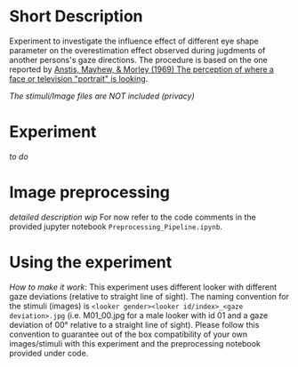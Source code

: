 # Short Description
Experiment to investigate the influence effect of different eye shape parameter on the overestimation effect observed during jugdments of another persons's gaze directions. The procedure is based on the one reported by [Anstis, Mayhew, & Morley (1969) The perception of where a face or television "portrait" is looking](https://psycnet.apa.org/record/1970-11652-001).

_The stimuli/Image files are NOT included (privacy)_  

# Experiment
_to do_

# Image preprocessing
_detailed description wip_ For now refer to the code comments in the provided jupyter notebook `Preprocessing_Pipeline.ipynb`.

# Using the experiment

_How to make it work_:
This experiment uses different looker with different gaze deviations (relative to straight line of sight).  The naming convention for the stimuli (images) is `<looker gender><looker id/index>_<gaze deviation>.jpg` (i.e. M01_00.jpg for a male looker with id 01 and a gaze deviation of 00° relative to a straight line of sight). Please follow this convention to guarantee out of the box compatibility of your own images/stimuli with this experiment and the preprocessing notebook provided under code.
